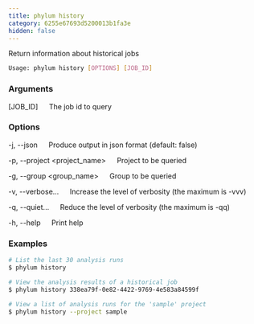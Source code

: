 ```yaml
---
title: phylum history
category: 6255e67693d5200013b1fa3e
hidden: false
---
```


Return information about historical jobs

```sh
Usage: phylum history [OPTIONS] [JOB_ID]
```

### Arguments

[JOB_ID]
&emsp; The job id to query

### Options

-j, --json
&emsp; Produce output in json format (default: false)

-p, --project <project_name>
&emsp; Project to be queried

-g, --group <group_name>
&emsp; Group to be queried

-v, --verbose...
&emsp; Increase the level of verbosity (the maximum is -vvv)

-q, --quiet...
&emsp; Reduce the level of verbosity (the maximum is -qq)

-h, --help
&emsp; Print help

### Examples

```sh
# List the last 30 analysis runs
$ phylum history

# View the analysis results of a historical job
$ phylum history 338ea79f-0e82-4422-9769-4e583a84599f

# View a list of analysis runs for the 'sample' project
$ phylum history --project sample
```

